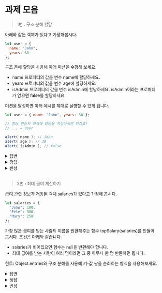 과제 모음
=============

> 1번 : 구조 분해 할당

아래와 같은 객체가 있다고 가정해봅시다.

```javascript
let user = {
  name: "John",
  years: 30
};
```

구조 분해 할당을 사용해 아래 미션을 수행해 보세요.

* name 프로퍼티의 값을 변수 name에 할당하세요.
* years 프로퍼티의 값을 변수 age에 할당하세요.
* isAdmin 프로퍼티의 값을 변수 isAdmin에 할당하세요. isAdmin이라는 프로퍼티가 없으면 false를 할당하세요.

미션을 달성하면 아래 예시를 제대로 실행할 수 있게 됩니다.

```javascript
let user = { name: "John", years: 30 };

// 할당 연산자 좌측에 답안을 작성하시면 되겠죠?
// ... = user

alert( name ); // John
alert( age ); // 30
alert( isAdmin ); // false
```

<details>
<summary>답변</summary>
<div markdown="1">

```javascript
let user = { name: "John", years: 30 };

let { name, years: age, isAdmin = false } = user;

console.log(name); // John
console.log(age); // 30
console.log(isAdmin); // false
```

</div>
</details>

<details>
<summary>정답</summary>
<div markdown="1">

```javascript
let user = {
  name: "John",
  years: 30
};

let {name, years: age, isAdmin = false} = user;

alert( name ); // John
alert( age ); // 30
alert( isAdmin ); // false
```

</div>
</details>

<details>
<summary>반성</summary>
<div markdown="1">
할게없넹
</div>
</details>

<br>

> 2번 : 최대 급여 계산하기

급여 관련 정보가 저장된 객체 salaries가 있다고 가정해 봅시다.

```javascript
let salaries = {
  "John": 100,
  "Pete": 300,
  "Mary": 250
};
```

가장 많은 급여를 받는 사람의 이름을 반환해주는 함수 topSalary(salaries)를 만들어봅시다. 조건은 아래와 같습니다.

* salaries가 비어있으면 함수는 null을 반환해야 합니다.
* 최대 급여를 받는 사람이 여러 명이라면 그 중 아무나 한 명 반환하면 됩니다.

힌트: Object.entries와 구조 분해를 사용해 키-값 쌍을 순회하는 방식을 사용해보세요.

<details>
<summary>답변</summary>
<div markdown="1">

```javascript
function topSalary(salaries) {
  return Object.entries(salaries).reduce(
    (acc, [name, salarie]) => {
      if (acc.salarie < salarie) {
        acc.name = name;
        acc.salarie = salarie;
      }
      return acc;
    },
    { name: "", salarie: 0}
  );
}
```


```javascript

// 동점자가 있을때 동점자 정보 전부다 가져오고 싶을 때
let salaries = {
  John: 100,
  Pete1: 300,
  Pete2: 3000,
  Pete3: 3000,
  Pete4: 3000,
  Mary: 250
};

console.log(topSalary(salaries));

function topSalary(salaries) {
  let topSalary = Math.max(...Object.values(salaries));
  return Object.entries(salaries).filter(
    ([name, salarie]) => salarie === topSalary
  );
}
```

</div>
</details>

<details>
<summary>정답</summary>
<div markdown="1">

```javascript
function topSalary(salaries) {

  let max = 0;
  let maxName = null;

  for(const [name, salary] of Object.entries(salaries)) {
    if (max < salary) {
      max = salary;
      maxName = name;
    }
  }

  return maxName;
}
```

</div>
</details>

<details>
<summary>반성</summary>
<div markdown="1">
반성할 건 아니고 원리는 같아서 똑같은 얘기인 것 같다.
</div>
</details>